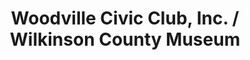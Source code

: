 ---
layout: repo
title: "Woodville Civic Club, Inc. / Wilkinson County Museum"
id: 23790
permalink: repos/23790/
---